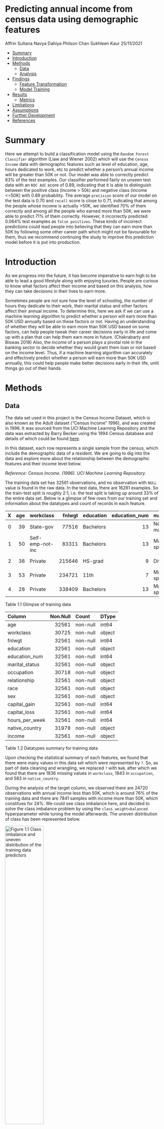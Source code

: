 Predicting annual income from census data using demographic features
================
Affrin Sultana Navya Dahiya Philson Chan Sukhleen Kaur
25/11/2021

-   [Summary](#summary)
-   [Introduction](#introduction)
-   [Methods](#methods)
    -   [Data](#data)
    -   [Analysis](#analysis)
-   [Findings](#findings)
    -   [Feature Transformation](#feature-transformation)
    -   [Model Training](#model-training)
-   [Results](#results)
    -   [Metrics](#metrics)
-   [Limitations](#limitations)
-   [Assumptions](#assumptions)
-   [Further Development](#further-development)
-   [References](#references)

# Summary

Here we attempt to build a classification model using the
`Random Forest Classifier` algorithm (Liaw and Wiener 2002) which will
use the `Census Income` data with demographic features such as level of
education, age, hours dedicated to work, etc to predict whether a
person’s annual income will be greater than 50K or not. Our model was
able to correctly predict 83% of the test examples. Our classifier
performed fairly on unseen test data with an `ROC AUC` score of 0.89,
indicating that it is able to distinguish between the positive class
(income \> 50k) and negative class (income \<=50K) with 0.89
probability. The average `precision` score of our model on the test data
is 0.70 and `recall` score is close to 0.71, indicating that among the
people whose income is actually \>50K, we identified 70% of them
correctly and among all the people who earned more than 50K, we were
able to predict 71% of them correctly. However, it incorrectly predicted
0.064% test examples as `false positives`. These kinds of incorrect
predictions could lead people into believing that they can earn more
than 50K by following some other career path which might not be
favourable for them, thus we recommend continuing the study to improve
this prediction model before it is put into production.

# Introduction

As we progress into the future, it has become imperative to earn high to
be able to lead a good lifestyle along with enjoying luxuries. People
are curious to know what factors affect their income and based on this
analysis, how they can take decisions in their lives to earn more.

Sometimes people are not sure how the level of schooling, the number of
hours they dedicate to their work, their marital status and other
factors affect their annual income. To determine this, here we ask if we
can use a machine learning algorithm to predict whether a person will
earn more than 50K USD annually based on these factors or not. Having an
understanding of whether they will be able to earn more than 50K USD
based on some factors, can help people tweak their career decisions
early in life and come up with a plan that can help them earn more in
future. (Chakrabarty and Biswas 2018) Also, the income of a person plays
a pivotal role in the banking sector to decide whether they would grant
them loan or not based on the income level. Thus, if a machine learning
algorithm can accurately and effectively predict whether a person will
earn more than 50K USD annually, this could help people make better
decisions early in their life, until things go out of their hands.

# Methods

## Data

The data set used in this project is the Census Income Dataset, which is
also known as the Adult dataset (“Census Income” 1996), and was created
in 1996. It was sourced from the UCI Machine Learning Repository and the
data was extracted by Barry Becker using the 1994 Census database and
details of which could be found
[here](https://archive-beta.ics.uci.edu/ml/datasets/census+income).

In this dataset, each row represents a single sample from the census,
which include the demographic data of a resident. We are going to dig
into the data and explore more about the relationship between the
demographic features and their income level below.

*Reference: Census Income. (1996). UCI Machine Learning Repository.*

The training data set has 32561 observations, and no observation with
`NULL` value is found in the raw data. In the test data, there are 16281
examples. So the train-test split is roughly 2:1, i.e. the test split is
taking up around 33% of the entire data set. Below is a glimpse of few
rows from our training set and information about the datatypes and count
of records in each feature.

|   X | age | workclass        | fnlwgt | education | education_num | marital_status     | occupation        | relationship  | race  | sex    | capital_gain | capital_loss | hours_per_week | native_country | income |
|----:|----:|:-----------------|-------:|:----------|--------------:|:-------------------|:------------------|:--------------|:------|:-------|-------------:|-------------:|---------------:|:---------------|:-------|
|   0 |  39 | State-gov        |  77516 | Bachelors |            13 | Never-married      | Adm-clerical      | Not-in-family | White | Male   |         2174 |            0 |             40 | United-States  | \<=50K |
|   1 |  50 | Self-emp-not-inc |  83311 | Bachelors |            13 | Married-civ-spouse | Exec-managerial   | Husband       | White | Male   |            0 |            0 |             13 | United-States  | \<=50K |
|   2 |  38 | Private          | 215646 | HS-grad   |             9 | Divorced           | Handlers-cleaners | Not-in-family | White | Male   |            0 |            0 |             40 | United-States  | \<=50K |
|   3 |  53 | Private          | 234721 | 11th      |             7 | Married-civ-spouse | Handlers-cleaners | Husband       | Black | Male   |            0 |            0 |             40 | United-States  | \<=50K |
|   4 |  28 | Private          | 338409 | Bachelors |            13 | Married-civ-spouse | Prof-specialty    | Wife          | Black | Female |            0 |            0 |             40 | Cuba           | \<=50K |

Table 1.1 Glimpse of training data

| Column         | Non.Null | Count    | DType  |
|:---------------|---------:|:---------|:-------|
| age            |    32561 | non-null | int64  |
| workclass      |    30725 | non-null | object |
| fnlwgt         |    32561 | non-null | int64  |
| education      |    32561 | non-null | object |
| education_num  |    32561 | non-null | int64  |
| marital_status |    32561 | non-null | object |
| occupation     |    30718 | non-null | object |
| relationship   |    32561 | non-null | object |
| race           |    32561 | non-null | object |
| sex            |    32561 | non-null | object |
| capital_gain   |    32561 | non-null | int64  |
| capital_loss   |    32561 | non-null | int64  |
| hours_per_week |    32561 | non-null | int64  |
| native_country |    31978 | non-null | object |
| income         |    32561 | non-null | object |

Table 1.2 Datatypes summary for training data

Upon checking the statistical summary of each features, we found that
there were many values in this data set which were represented by `?`.
So, as part of data cleaning and wrangling, we replaced `?` with `NaN`,
after which we found that there are 1836 missing values in `workclass`,
1843 in `occupation`, and 583 in `native_country`.

During the analysis of the target column, we observed there are 24720
observations with annual income less than 50K, which is around 76% of
the training data and there are 7841 samples with income more than 50K,
which constitues for 24%. We could see class imbalance here, and decided
to solve the class imbalance problem by using the
`class_weight=balanced` hyperparameter while tuning the model
afterwards. The uneven distribution of class has been represented below.

<img src="../results/eda/class_imbalance.png" title="Figure 1.1 Class imbalance and uneven distribution of the training data predictors" alt="Figure 1.1 Class imbalance and uneven distribution of the training data predictors" width="50%" />

When we performed an initial sanity check on the test dataset, we found
that all the columns in the test data were of object type. We had to
perform some additional steps to change the data types of some of the
features like `age`, `fnlwgt` to the numeric columns, to align it with
the data types of the training data set.

## Analysis

In the Exploratory Data Analysis (EDA), we tried to assess the
importance of each feature towards the prediction of the income level.
We visualized the distribution of features (both numerical and
categorical) to check if there was any potential bias in the data set so
that we could carry out suitable processing different features.

Here we are visualizing the distribution of each numeric feature of each
target class. The blue color represents the group with annual income
\<=50K USD, while the orange color represents the counterpart.

<img src="../results/eda/numeric_feature_plot.png" title="Figure 1.2 Distribution of numerical features." alt="Figure 1.2 Distribution of numerical features." width="100%" />

From the plots above, we can see that the features `age`,
`education_num`, `hours_per_week` are the major features which are
demarcating the difference between the two classes clearly

Below, we are visualizing key numeric features against the target class
and basically want to look out for any outliers and statistical measures
of the data.

<img src="../results/eda/stat_summary_plot.png" title="Figure 1.3 Statistical summary of numerical features." alt="Figure 1.3 Statistical summary of numerical features." width="100%" />

We observe that `capital_gain` and `capital_loss` are not giving much
insight into the demarcation of the two classes

Similar to numeric features, we explored the categorical features in
order to observe the frequencies of each feature which may affect the
performance of model while detecting any of the target class.

<img src="../results/eda/categorical_feat_plot.png" title="Figure 1.4  Distribution of categorical features" alt="Figure 1.4  Distribution of categorical features" width="100%" />

In particular, since `native_country` had too many unique values, and
the majority of the sample were from the United States, we decided to
explore the feature as a binary feature with other countries been
assigned to `Others`, and we could see the United States still had the
super majority in this feature.

<img src="../results/eda/native_country_plot.png" title="Figure 1.5 Distribution of income based on country(USA vs others)." alt="Figure 1.5 Distribution of income based on country(USA vs others)." width="50%" />

In addition to this, we also assessed the correlation among the
different features, however in this data set, all features had
correlation close to zero, indicating there are relatively independent
and could be useful for deriving an accurate prediction.

<img src="../results/eda/corr_plot.png" width="50%" />

The R and Python programming languages (R Core Team 2021; Van Rossum and
Drake 2009) and the following R and Python packages were used to perform
the analysis: Pandas (team 2020), numpy (Harris et al. 2020), docopt
(Keleshev 2014), altair (Sievert 2018), knitr (Xie 2021), tidyverse
(Wickham et al. 2019), scikit-learn (Pedregosa et al. 2011), os (Van
Rossum and Drake 2009), matplotlib (Hunter 2007), seaborn(Waskom 2021) .
The code used to perform the analysis and create this report can be
found here: <https://github.com/UBC-MDS/census_income_prediction>.

# Findings

### Feature Transformation

From the EDA, it is discovered that most of the values in the column
`native_country` are `United-States`, while each of the other values
have a very little proportion and is hard for the model to derive
information. Therefore we transformed the `native_country` feature into
a binary feature, where `True` stands for the person who comes from the
US, `False` for the rest.

To transform the data frame into a ready-to-use array for the machine
learning model, we used a column transformer. In particular, we applied
`scaling` to numeric feautres, `one-hot encoding` to categorical
features, and `binary encoding` to binary features. However, from EDA,
we also found that there were null values in two of the categorical
features `workclass` and `occupation`. As it does not make sense to
impute any category to the missing value, we decided not to encode the
null value class, i.e. the `one-hot encoding` for null would be all
zero. Furthermore, we dropped the features `education`, `race`,
`capital_gain` and `capital_loss`. It is because `education_num` is
already the ordinal encoding of `education`, we did not want to
duplicate the information, and `race` shall not be considered due to
ethical controversy. Also, it was observed that `capital_gain` and
`capital_loss` were mostly zero-valued, that little information could be
exploited, so we decided to drop these columns to simplify the feature
space.

### Model Training

In this project, we are attempting to classify the income level of a
person with a `Random Forest Classifier`, which typically yields an
acceptable performance in heterogeneous data with higher dimensionality.
Since the final dimensionality of the transformed feature is 41, we
believe that random forest could give a promising performance.

To start with, we created two models - a baseline with
`Dummy Classifier` and the `Random Forest Classifier` with default
hyperparameters respectively:

| Metrics        | DummyClassifier | RandomForest_default |
|:---------------|----------------:|---------------------:|
| fit_time       |           0.074 |                2.837 |
| score_time     |           0.057 |                0.303 |
| test_accuracy  |           0.759 |                0.827 |
| test_precision |           0.000 |                0.667 |
| test_recall    |           0.000 |                0.564 |
| test_f1        |           0.000 |                0.611 |
| test_roc_auc   |           0.500 |                0.874 |

Table 2.1 Performance of Baseline Models

To further optimize the model, we investigated a few feature selection
algorithms such as `Recursive Feature Elimination (RFE)` and `Boruta`
algorithm. However, we found that these feature selection algorithms
take too long to complete since we have more than 36,000 training
examples and 40 features, so much so that it takes more than 2 hours to
tune the hyperparameters with cross validation. We also implemented
SHAPing to compute the impact of features on our model predictions but
due to the large size of the data, the execution time was not
reasonable. Hence, we decided not to apply any feature selection or
SHAPing algorithm at this stage. We might come up with an optimized way
of feature selection in the future.

Apart from feature selection, we also tuned various hyperparameters for
the `Random Forest Classifier` with 5-fold cross validation, which
includes `n_estimator` - the number of trees, `max_depth` - the maximum
depth of each decision tree, and `class_weight` to decide whether
setting a heavier weight for less populated class would yield good
results. The result of hyperparameter tuning is as follows:

| n_estimators | max_depth | class_weight | mean_test_roc_auc | mean_test_accuracy | mean_test_precision | mean_test_recall | mean_test_f1 |
|-------------:|----------:|:-------------|------------------:|-------------------:|--------------------:|-----------------:|-------------:|
|          200 |        16 | balanced     |             0.890 |              0.811 |               0.580 |            0.785 |        0.667 |
|           20 |        16 | balanced     |             0.885 |              0.811 |               0.579 |            0.785 |        0.666 |
|          100 |        18 | balanced     |             0.888 |              0.816 |               0.593 |            0.756 |        0.665 |
|          200 |        12 | balanced     |             0.891 |              0.795 |               0.549 |            0.836 |        0.663 |
|           50 |        12 | balanced     |             0.891 |              0.795 |               0.549 |            0.835 |        0.662 |
|           20 |        12 | balanced     |             0.889 |              0.796 |               0.550 |            0.828 |        0.661 |
|           10 |        18 | balanced     |             0.878 |              0.811 |               0.585 |            0.744 |        0.655 |
|           50 |        10 | balanced     |             0.889 |              0.781 |               0.528 |            0.857 |        0.653 |
|           50 |        18 | none         |             0.889 |              0.840 |               0.712 |            0.564 |        0.629 |
|          500 |        18 | none         |             0.891 |              0.840 |               0.714 |            0.562 |        0.629 |
|           50 |        16 | none         |             0.890 |              0.839 |               0.716 |            0.552 |        0.624 |
|           50 |        14 | none         |             0.892 |              0.840 |               0.724 |            0.545 |        0.622 |
|           20 |        14 | none         |             0.890 |              0.839 |               0.721 |            0.543 |        0.619 |
|          100 |        14 | none         |             0.892 |              0.840 |               0.724 |            0.541 |        0.619 |
|           10 |        16 | none         |             0.882 |              0.835 |               0.702 |            0.547 |        0.615 |
|           10 |        14 | none         |             0.886 |              0.835 |               0.707 |            0.539 |        0.611 |
|          500 |        12 | none         |             0.892 |              0.838 |               0.731 |            0.520 |        0.608 |
|           10 |        12 | none         |             0.886 |              0.836 |               0.716 |            0.528 |        0.607 |
|           20 |        10 | none         |             0.888 |              0.835 |               0.732 |            0.501 |        0.594 |
|          100 |        10 | none         |             0.890 |              0.836 |               0.735 |            0.498 |        0.594 |

Table 2.2 Results of Hyperparameter Tuning

So fundamentally, it is clear that setting `class_weight` to `balanced`
(while handling the class imbalance at the same time) would boost the
`ROC_AUC score`, `Recall score` and `F1 score`, while sacrificing
`accuracy` and `precision`. Although both target class have equal
importance in this dataset, we would also choose to optimize the
`ROC_AUC score` due to the serious class imbalance, as accuracy cannot
reflect the genuine performance of the model. Hence the model selected
is the model with `n_estimator=200`, `max_depth=16` and
`class_weight=balanced`.

# Results

### Metrics

| Model      | Accuracy | Precision | Recall | F1_Score | AP_Score | AUC_Score |
|:-----------|---------:|----------:|-------:|---------:|---------:|----------:|
| Train Data |    0.868 |     0.660 |  0.934 |    0.774 |    0.864 |     0.956 |
| Test Data  |    0.811 |     0.572 |  0.789 |    0.663 |    0.710 |     0.891 |

Table 3.1 Performance of the best model on training & testing data

Although it seems that the testing performance of the model is worse
than the training scores, our model actually has a similar performance
as the cross validation results, indicating that the model does not
overfit on the training data.

| Class      | Predicted_less_than_50K | Predicted_greater_than_50K |
|:-----------|------------------------:|---------------------------:|
| True\<=50K |                   10161 |                       2274 |
| True>50K   |                     810 |                       3036 |

Table 3.2 Confusion Matrix on testing data

| Class        | precision | recall | f1-score | support |
|:-------------|----------:|-------:|---------:|--------:|
| \<=50K       |     0.926 |  0.817 |    0.868 |   12435 |
| \>50K        |     0.572 |  0.789 |    0.663 |    3846 |
| accuracy     |     0.811 |  0.811 |    0.811 |       0 |
| macro avg    |     0.749 |  0.803 |    0.766 |   16281 |
| weighted avg |     0.842 |  0.811 |    0.820 |   16281 |

Table 3.3 Classification Report on testing data

From both classification report and the confusion matrix, we can see
that the model performs much better in the negative class, i.e. `<=50K`,
that its counterpart. Since the number of `false positive` is greater
than that of `false negative`, our model would be slightly
overestimating the income level of a person.

<img src="../results/eval/PR_curve.png" title="Figure 3.1 Precision-Recall Curve on training data" alt="Figure 3.1 Precision-Recall Curve on training data" width="50%" />

| Model with best threshold | Test.Data.Metrics |
|:--------------------------|------------------:|
| Accuracy                  |             0.828 |
| Precision                 |             0.616 |
| Recall                    |             0.719 |
| F1_Score                  |             0.663 |
| Average_Precision_Score   |             0.710 |
| AUC_Score                 |             0.891 |

Table 3.4 Model performance on testing data with best threshold

Since the `Random Forest Model` could also produce a probability score,
it is possible for us to determine an optimal threshold value to better
distinguish the classes. From the `PR curve`, we could see that 0.35 is
the best threshold value with training data. When we apply the new
threshold to the test data set, the `F1 score` did not change a lot,
while the `accuracy` score has improved. Thus using the best threshold
could slightly improve the decision made by the model.

<img src="../results/eval/ROC_curve.png" title="Figure 3.2 ROC Curve on testing data" alt="Figure 3.2 ROC Curve on testing data" width="50%" />

Looking at the `Receiver Operating Characteristic (ROC)` curve, we could
also analyze the performance of the classifier at different threshold
level, while the `Area under curve (AUC)` score is one of the metrics
that could evaluate the model performance with high class imbalance. Our
model achieved 0.89 in `AUC`, which indicates that it has a relatively
good performance in accurately detecting both classes.

# Limitations

-   One of the major limitations of the `Random Forest Classifier` model
    is that a large number of trees can make the algorithm too slow and
    ineffective for real-time predictions.
-   Our problem statement was classification based with equal weights
    for both income groups in the target column. However, we had to
    focus on optimizing metrics ideal for spotting such as f1 score,
    precision and recall due to class imbalance.
-   Due to large size of training data, we could not perform feature
    selection or SHAPing at this stage.

# Assumptions

-   We assume that there is no multicollinearity between the features.
-   Since the Random Forest Classifier leverages bootstrap aggregation,
    we assume that the sample generated is representative of the
    population dataset.

# Further Development

To further improve the prediction result in the future, there are a few
different approaches we could try.

First we could try different types of classification models. One model
we would try is support vector machine (SVM) with RBF kernel since it
could transform the features to hyperplanes with higher dimension, which
could possibly discover a better decision boundary for the predictive
problem. Another model we would want to try is multi-layer perceptron,
i.e. a simple neural network. As it introduces non-linearity
transformation to the output of each perceptron, the overall model would
have a higher degree of freedom, thus might be able to formulate a
better decision rule for the classification.

Another approach would be feature selection and feature engineering In
our analysis, some of the features are dropped due to a bad distribution
but they might also contain import information. For instance, we could
transform `capital_gain` and `capital_loss` into ordinal categorical
features, or group `native_country` by continents. After that, we could
also generate feature with higher power, and make use of RFE algorithm
to select features with top importance and try to boost the performance
of the model.

# References

<div id="refs" class="references csl-bib-body hanging-indent">

<div id="ref-misc_census_income_20" class="csl-entry">

“Census Income.” 1996. UCI Machine Learning Repository.

</div>

<div id="ref-chakrabarty2018statistical" class="csl-entry">

Chakrabarty, Navoneel, and Sanket Biswas. 2018. “A Statistical Approach
to Adult Census Income Level Prediction.” In *2018 International
Conference on Advances in Computing, Communication Control and
Networking (ICACCCN)*, 207–12. IEEE.

</div>

<div id="ref-harris2020Numpyarray" class="csl-entry">

Harris, Charles R., K. Jarrod Millman, Stéfan J. van der Walt, Ralf
Gommers, Pauli Virtanen, David Cournapeau, Eric Wieser, et al. 2020.
“Array Programming with NumPy.” *Nature* 585 (7825): 357–62.
<https://doi.org/10.1038/s41586-020-2649-2>.

</div>

<div id="ref-Hunter:2007matplotlib" class="csl-entry">

Hunter, J. D. 2007. “Matplotlib: A 2d Graphics Environment.” *Computing
in Science & Engineering* 9 (3): 90–95.
<https://doi.org/10.1109/MCSE.2007.55>.

</div>

<div id="ref-docopt" class="csl-entry">

Keleshev, Vladimir. 2014. *Docopt: Command-Line Interface Description
Language*. <https://github.com/docopt/docopt>.

</div>

<div id="ref-randomforest" class="csl-entry">

Liaw, Andy, and Matthew Wiener. 2002. “Classification and Regression by
randomForest.” *R News* 2 (3): 18–22.
<https://CRAN.R-project.org/doc/Rnews/>.

</div>

<div id="ref-scikit-learn" class="csl-entry">

Pedregosa, F., G. Varoquaux, A. Gramfort, V. Michel, B. Thirion, O.
Grisel, M. Blondel, et al. 2011. “Scikit-Learn: Machine Learning in
Python.” *Journal of Machine Learning Research* 12: 2825–30.

</div>

<div id="ref-R" class="csl-entry">

R Core Team. 2021. *R: A Language and Environment for Statistical
Computing*. Vienna, Austria: R Foundation for Statistical Computing.
<https://www.R-project.org/>.

</div>

<div id="ref-2018-altair" class="csl-entry">

Sievert, Jacob VanderPlas AND Brian E. Granger AND Jeffrey Heer AND
Dominik Moritz AND Kanit Wongsuphasawat AND Arvind Satyanarayan AND
Eitan Lees AND Ilia Timofeev AND Ben Welsh AND Scott. 2018. “Altair:
Interactive Statistical Visualizations for Python.” *The Journal of Open
Source Software* 3 (32). <http://idl.cs.washington.edu/papers/altair>.

</div>

<div id="ref-reback2020pandas" class="csl-entry">

team, The pandas development. 2020. *Pandas-Dev/Pandas: Pandas* (version
latest). Zenodo. <https://doi.org/10.5281/zenodo.3509134>.

</div>

<div id="ref-Python" class="csl-entry">

Van Rossum, Guido, and Fred L. Drake. 2009. *Python 3 Reference Manual*.
Scotts Valley, CA: CreateSpace.

</div>

<div id="ref-Waskom2021" class="csl-entry">

Waskom, Michael L. 2021. “Seaborn: Statistical Data Visualization.”
*Journal of Open Source Software* 6 (60): 3021.
<https://doi.org/10.21105/joss.03021>.

</div>

<div id="ref-tidyverse" class="csl-entry">

Wickham, Hadley, Mara Averick, Jennifer Bryan, Winston Chang, Lucy
D’Agostino McGowan, Romain François, Garrett Grolemund, et al. 2019.
“Welcome to the <span class="nocase">tidyverse</span>.” *Journal of Open
Source Software* 4 (43): 1686. <https://doi.org/10.21105/joss.01686>.

</div>

<div id="ref-knitr" class="csl-entry">

Xie, Yihui. 2021. *Knitr: A General-Purpose Package for Dynamic Report
Generation in r*. <https://yihui.org/knitr/>.

</div>

</div>
